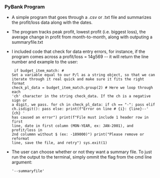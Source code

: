 ### PyBank Program
* A simple program that goes through a .csv or .txt file and summarizes the profit/loss data along with the dates.
* The program tracks peak profit, lowest profit (i.e. biggest loss), the average change in profit from month-to-month, along with outputing a summaryfile.txt
* I included code that check for data entry errors, for instance, if the program comes across a profit/loss = 14g569 -- it will return the line number and example to the user:
                    <pre><code>
                    if budget_item_match:
                    # Set a variable equal to our P/l as a string object, so that we can iterate through it real quick and make sure it fits the right format
                    check_pl_data = budget_item_match.group(2)
                    # Here we loop through each 'ch' character in the string check_data. If the ch is a negative sign or a digit, we pass. 
                    for ch in check_pl_data:
                        if ch == "-":
                            pass
                        elif ch.isdigit():
                            pass
                        else:
                            print(f"Error on line # {i}: {line}--' {ch} '  has caused an error")
                            print(f"File must include 1 header row in first line, date in first column (MON-YEAR, ex: JAN-2001), and profit/loss in 2nd colummn without $ (ex: -189000)")
                            print("Please remove or reformat line, save the file, and retry")
                            sys.exit(1)</code></pre>

* The user can choose whether or not they want a summary file. To just run the output to the terminal, simply ommit the flag from the cmd line argument:          

    <pre><code>'--summaryfile'</code></pre> 


    
